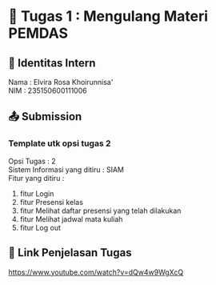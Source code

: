 # 📁 Tugas 1 : Mengulang Materi PEMDAS

## 👤 Identitas Intern
Nama : Elvira Rosa Khoirunnisa'             
NIM  : 235150600111006

## 📤 Submission

### Template utk opsi tugas 2
Opsi Tugas : 2            
Sistem Informasi yang ditiru : SIAM              
Fitur yang ditiru :                   
1. fitur Login
2. fitur Presensi kelas
3. fitur Melihat daftar presensi yang telah dilakukan
4. fitur Melihat jadwal mata kuliah
5. fitur Log out

## 🔗 Link Penjelasan Tugas

https://www.youtube.com/watch?v=dQw4w9WgXcQ

